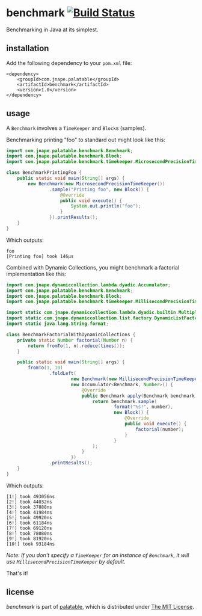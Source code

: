benchmark [![Build Status](https://travis-ci.org/jnape/Dynamic-Collections.png?branch=master)](https://travis-ci.org/jnape/Dynamic-Collections)
=========

Benchmarking in Java at its simplest.

installation
------------

Add the following dependency to your `pom.xml` file:

    <dependency>
        <groupId>com.jnape.palatable</groupId>
        <artifactId>benchmark</artifactId>
        <version>1.0</version>
    </dependency>

usage
-----

A `Benchmark` involves a `TimeKeeper` and `Block`s (samples).

Benchmarking printing "foo" to standard out might look like this:

```java
import com.jnape.palatable.benchmark.Benchmark;
import com.jnape.palatable.benchmark.Block;
import com.jnape.palatable.benchmark.timekeeper.MicrosecondPrecisionTimeKeeper;

class BenchmarkPrintingFoo {
    public static void main(String[] args) {
        new Benchmark(new MicrosecondPrecisionTimeKeeper())
                .sample("Printing foo", new Block() {
                    @Override
                    public void execute() {
                        System.out.println("foo");
                    }
                }).printResults();
    }
}
```

Which outputs:

```
foo
[Printing foo] took 146µs
```

Combined with Dynamic Collections, you might benchmark a factorial implementation like this:

```java
import com.jnape.dynamiccollection.lambda.dyadic.Accumulator;
import com.jnape.palatable.benchmark.Benchmark;
import com.jnape.palatable.benchmark.Block;
import com.jnape.palatable.benchmark.timekeeper.MillisecondPrecisionTimeKeeper;

import static com.jnape.dynamiccollection.lambda.dyadic.builtin.Multiply.times;
import static com.jnape.dynamiccollection.list.factory.DynamicListFactory.fromTo;
import static java.lang.String.format;

class BenchmarkFactorialWithDynamicCollections {
    private static Number factorial(Number n) {
        return fromTo(1, n).reduce(times());
    }

    public static void main(String[] args) {
        fromTo(1, 10)
                .foldLeft(
                        new Benchmark(new MillisecondPrecisionTimeKeeper()),
                        new Accumulator<Benchmark, Number>() {
                            @Override
                            public Benchmark apply(Benchmark benchmark, final Number number) {
                                return benchmark.sample(
                                        format("%s!", number),
                                        new Block() {
                                            @Override
                                            public void execute() {
                                                factorial(number);
                                            }
                                        }
                                );
                            }
                        })
                .printResults();
    }
}
```

Which outputs:

```
[1!] took 493056ns
[2!] took 44032ns
[3!] took 37888ns
[4!] took 41984ns
[5!] took 49920ns
[6!] took 61184ns
[7!] took 69120ns
[8!] took 78080ns
[9!] took 81920ns
[10!] took 93184ns
```

*Note: If you don't specify a `TimeKeeper` for an instance of `Benchmark`, it will use `MillisecondPrecisionTimeKeeper` by default.*

That's it!

license
-------

_benchmark_ is part of [palatable](http://www.github.com/palatable), which is distributed under [The MIT License](http://choosealicense.com/licenses/mit/).
